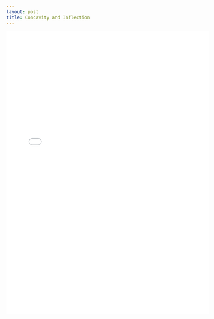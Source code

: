 ```yaml
---
layout: post
title: Concavity and Inflection
---
```


<iframe height="750" width="540" frameborder="0" src="//www.ck12.org/assessment/ui/embed.html?test/detail/5f20cf78636ce717101a5d40&collectionHandle=calculus&collectionCreatorID=3&conceptCollectionHandle=calculus-::-concavity-and-inflection" ></iframe>